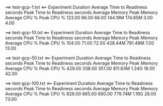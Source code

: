 ==> test-gcp-1.txt <==
Experiment Duration  Average Time to Readiness seconds   Peak Time to Readiness seconds   Average Memory  Peak Memory  Average CPU %  Peak CPU %
 123.00               66.00                                66.00                             144.19M         174.85M      3.00         4.00

==> test-gcp-10.txt <==
Experiment Duration  Average Time to Readiness seconds   Peak Time to Readiness seconds   Average Memory  Peak Memory  Average CPU %  Peak CPU %
 104.00               71.00                                72.00                             428.44M         791.49M      7.00         13.00

==> test-gcp-50.txt <==
Experiment Duration  Average Time to Readiness seconds   Peak Time to Readiness seconds   Average Memory  Peak Memory  Average CPU %  Peak CPU %
 429.00               338.00                               351.00                            811.63M         1.34G        18.00        42.00

==> test-gcp-100.txt <==
Experiment Duration  Average Time to Readiness seconds   Peak Time to Readiness seconds   Average Memory  Peak Memory  Average CPU %  Peak CPU %
 826.00               665.00                               690.00                            779.74M         1.19G        26.00        73.00
